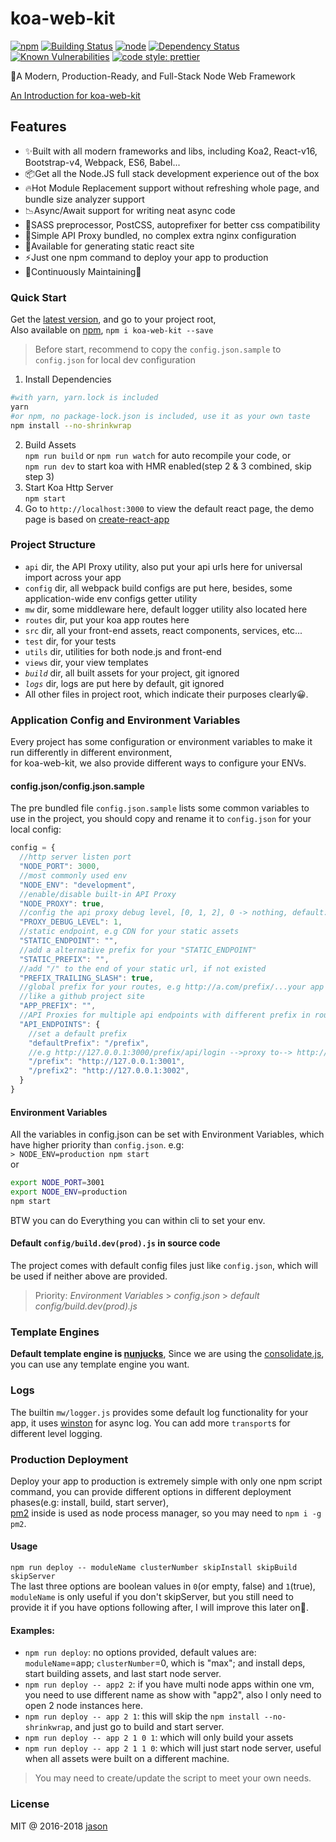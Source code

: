# koa-web-kit

[![npm](https://img.shields.io/npm/v/koa-web-kit.svg)](https://www.npmjs.com/package/koa-web-kit)
[![Building Status](https://travis-ci.org/JasonBoy/koa-web-kit.svg?branch=master)](https://travis-ci.org/JasonBoy/koa-web-kit)
[![node](https://img.shields.io/node/v/koa-web-kit.svg)](https://nodejs.org/)
[![Dependency Status](https://david-dm.org/JasonBoy/koa-web-kit.svg)](https://david-dm.org/JasonBoy/koa-web-kit)
[![Known Vulnerabilities](https://snyk.io/test/github/jasonboy/koa-web-kit/badge.svg)](https://snyk.io/test/github/jasonboy/koa-web-kit)
[![code style: prettier](https://img.shields.io/badge/code_style-prettier-ff69b4.svg?style=flat-square)](https://github.com/prettier/prettier)

🚀A Modern, Production-Ready, and Full-Stack Node Web Framework

[An Introduction for koa-web-kit](https://blog.lovemily.me/koa-web-kit-a-modern-production-ready-and-full-stack-node-web-framework/)

## Features

- ✨Built with all modern frameworks and libs, including Koa2, React-v16, Bootstrap-v4, Webpack, ES6, Babel...
- 📦Get all the Node.JS full stack development experience out of the box
- 🔥Hot Module Replacement support without refreshing whole page, and bundle size analyzer support
- 📉Async/Await support for writing neat async code
- 💖SASS preprocessor, PostCSS, autoprefixer for better css compatibility
- 🎉Simple API Proxy bundled, no complex extra nginx configuration
- 🌈Available for generating static react site
- ⚡️Just one npm command to deploy your app to production
- 👷Continuously Maintaining🍻

### Quick Start

Get the [latest version](https://github.com/JasonBoy/koa-web-kit/releases), and go to your project root,  
Also available on [npm](https://www.npmjs.com/package/koa-web-kit), `npm i koa-web-kit --save`

> Before start, recommend to copy the `config.json.sample` to `config.json` for local dev configuration

1. Install Dependencies  
```bash
#with yarn, yarn.lock is included
yarn
#or npm, no package-lock.json is included, use it as your own taste 
npm install --no-shrinkwrap
```
2. Build Assets  
`npm run build` or `npm run watch` for auto recompile your code, or  
`npm run dev` to start koa with HMR enabled(step 2 & 3 combined, skip step 3)  
3. Start Koa Http Server  
`npm start`  
4. Go to `http://localhost:3000` to view the default react page, the demo page is based on [create-react-app](https://github.com/facebookincubator/create-react-app)

### Project Structure

- `api` dir, the API Proxy utility, also put your api urls here for universal import across your app
- `config` dir, all webpack build configs are put here, besides, some application-wide env configs getter utility
- `mw` dir, some middleware here, default logger utility also located here
- `routes` dir, put your koa app routes here
- `src` dir, all your front-end assets, react components, services, etc...
- `test` dir, for your tests
- `utils` dir, utilities for both node.js and front-end
- `views` dir, your view templates
- *`build`* dir, all built assets for your project, git ignored
- *`logs`* dir, logs are put here by default, git ignored
- All other files in project root, which indicate their purposes clearly😀.

### Application Config and Environment Variables

Every project has some configuration or environment variables to make it run differently in different environment,  
for koa-web-kit, we also provide different ways to configure your ENVs.

#### config.json/config.json.sample

The pre bundled file `config.json.sample` lists some common variables to use in the project, you should copy and rename it to `config.json` for your local config:
```javascript
config = {
  //http server listen port
  "NODE_PORT": 3000,
  //most commonly used env
  "NODE_ENV": "development",
  //enable/disable built-in API Proxy
  "NODE_PROXY": true,
  //config the api proxy debug level, [0, 1, 2], 0 -> nothing, default: 1 -> simple, 2 -> verbose
  "PROXY_DEBUG_LEVEL": 1,
  //static endpoint, e.g CDN for your static assets
  "STATIC_ENDPOINT": "",
  //add a alternative prefix for your "STATIC_ENDPOINT"
  "STATIC_PREFIX": "",
  //add "/" to the end of your static url, if not existed
  "PREFIX_TRAILING_SLASH": true,
  //global prefix for your routes, e.g http://a.com/prefix/...your app routes,
  //like a github project site
  "APP_PREFIX": "",
  //API Proxies for multiple api endpoints with different prefix in router
  "API_ENDPOINTS": {
    //set a default prefix
    "defaultPrefix": "/prefix",
    //e.g http://127.0.0.1:3000/prefix/api/login -->proxy to--> http://127.0.0.1:3001/api/login
    "/prefix": "http://127.0.0.1:3001",
    "/prefix2": "http://127.0.0.1:3002",
  }
}
```

#### Environment Variables

All the variables in config.json can be set with Environment Variables, which have higher priority than `config.json`.
e.g:  
`> NODE_ENV=production npm start`  
or  
```bash
export NODE_PORT=3001
export NODE_ENV=production
npm start
``` 
BTW you can do Everything you can within cli to set your env.

#### Default `config/build.dev(prod).js` in source code

The project comes with default config files just like `config.json`, which will be used if neither above are provided.

> Priority: *Environment Variables* > *config.json* > *default config/build.dev(prod).js*

### Template Engines
__Default template engine is [nunjucks](https://github.com/mozilla/nunjucks)__,
Since we are using the [consolidate.js](https://github.com/tj/consolidate.js), you can use any template engine you want.

### Logs
The builtin `mw/logger.js` provides some default log functionality for your app, it uses [winston](https://github.com/winstonjs/winston) for async log. You can add more `transport`s for different level logging.

### Production Deployment

Deploy your app to production is extremely simple with only one npm script command, you can provide different options in different deployment phases(e.g: install, build, start server),    
[pm2](https://github.com/Unitech/pm2) inside is used as node process manager, so you may need to `npm i -g pm2`.

#### Usage

`npm run deploy -- moduleName clusterNumber skipInstall skipBuild skipServer`  
The last three options are boolean values in `0`(or empty, false) and `1`(true),  
`moduleName` is only useful if you don't skipServer, but you still need to provide it if you have options following after, I will improve this later on🤣.

#### Examples:

- `npm run deploy`: no options provided, default values are:  
  `moduleName`=app; `clusterNumber`=0, which is "max"; and install deps, start building assets, and last start node server.
- `npm run deploy -- app2 2`: if you have multi node apps within one vm, you need to use different name as show with "app2", also I only need to open 2 node instances here.
- `npm run deploy -- app 2 1`: this will skip the `npm install --no-shrinkwrap`, and just go to build and start server.
- `npm run deploy -- app 2 1 0 1`: which will only build your assets
- `npm run deploy -- app 2 1 1 0`: which will just start node server, useful when all assets were built on a different machine.

> You may need to create/update the script to meet your own needs. 

### License

MIT @ 2016-2018 [jason](http://blog.lovemily.me)